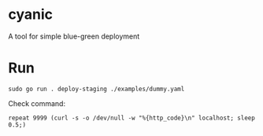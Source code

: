 # cyanic
A tool for simple blue-green deployment

# Run
```
sudo go run . deploy-staging ./examples/dummy.yaml
```

Check command:
```
repeat 9999 (curl -s -o /dev/null -w "%{http_code}\n" localhost; sleep 0.5;)
```
